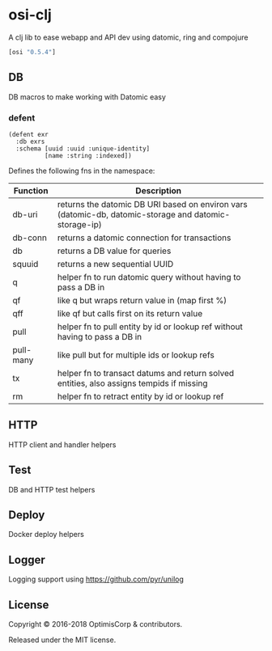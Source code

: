 # osi-clj

A clj lib to ease webapp and API dev using datomic, ring and compojure

```clojure
[osi "0.5.4"]
```

## DB

DB macros to make working with Datomic easy

### defent

    (defent exr
      :db exrs
      :schema [uuid :uuid :unique-identity]
              [name :string :indexed])
              
Defines the following fns in the namespace:

| Function | Description | 
| --- | --- |
| db-uri | returns the datomic DB URI based on environ vars (datomic-db, datomic-storage and datomic-storage-ip) |
| db-conn | returns a datomic connection for transactions |
| db | returns a DB value for queries |
| squuid | returns a new sequential UUID |
| q| helper fn to run datomic query without having to pass a DB in |
| qf| like q but wraps return value in (map first %) |
| qff | like qf but calls first on its return value |
| pull | helper fn to pull entity by id or lookup ref without having to pass a DB in |
| pull-many | like pull but for multiple ids or lookup refs |
| tx | helper fn to transact datums and return solved entities, also assigns tempids if missing |
| rm | helper fn to retract entity by id or lookup ref |

## HTTP

HTTP client and handler helpers

## Test

DB and HTTP test helpers

## Deploy

Docker deploy helpers

## Logger

Logging support using https://github.com/pyr/unilog

## License

Copyright © 2016-2018 OptimisCorp & contributors.

Released under the MIT license.
